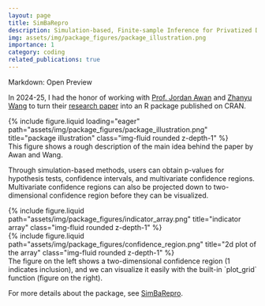 ```yaml
---
layout: page
title: SimBaRepro
description: Simulation-based, Finite-sample Inference for Privatized Data
img: assets/img/package_figures/package_illustration.png
importance: 1
category: coding
related_publications: true
---
```


Markdown: Open Preview

In 2024-25, I had the honor of working with <a href="https://jordan-awan.com">Prof. Jordan Awan</a> and <a href="https://scholar.google.com/citations?user=_8eFuswAAAAJ&hl=en">Zhanyu Wang</a> to turn their <a href="https://www.tandfonline.com/doi/full/10.1080/01621459.2024.2427436">research paper</a> into an R package published on CRAN.

<div class="row">
    <div class="col-sm mt-3 mt-md-0">
        {% include figure.liquid loading="eager" path="assets/img/package_figures/package_illustration.png" title="package illustration" class="img-fluid rounded z-depth-1" %}
    </div>
</div>
<div class="caption">
    This figure shows a rough description of the main idea behind the paper by Awan and Wang.
</div>

Through simulation-based methods, users can obtain p-values for hypothesis tests, confidence intervals, and multivariate confidence regions. Multivariate confidence regions can also be projected down to two-dimensional confidence region before they can be visualized.

<div class="row justify-content-sm-center">
    <div class="col-sm-8 mt-3 mt-md-0">
        {% include figure.liquid path="assets/img/package_figures/indicator_array.png" title="indicator array" class="img-fluid rounded z-depth-1" %}
    </div>
    <div class="col-sm-4 mt-3 mt-md-0">
        {% include figure.liquid path="assets/img/package_figures/confidence_region.png" title="2d plot of the array" class="img-fluid rounded z-depth-1" %}
    </div>
</div>
<div class="caption">
    The figure on the left shows a two-dimensional confidence region (1 indicates inclusion), and we can visualize it easily with the built-in `plot_grid` function (figure on the right).
</div>

For more details about the package, see <a href="https://cran.r-project.org/web/packages/SimBaRepro/index.html">SimBaRepro</a>.
